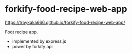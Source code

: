 # forkify-food-recipe-web-app
https://troykaka666.github.io/forkify-food-recipe-web-app/

Foot recipe app.

* implemented by express.js
* power by forkify api
